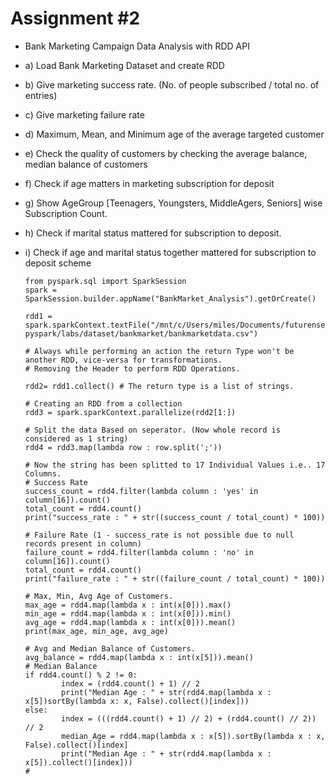 # Assignment #2
- 	Bank Marketing Campaign Data Analysis with RDD API
- 	a) Load Bank Marketing Dataset and create RDD		
- 	b) Give marketing success rate. (No. of people subscribed / total no. of entries)
- 	c) Give marketing failure rate
- 	d) Maximum, Mean, and Minimum age of the average targeted customer
- 	e) Check the quality of customers by checking the average balance, median balance of customers
- 	f) Check if age matters in marketing subscription for deposit
- 	g) Show AgeGroup [Teenagers, Youngsters, MiddleAgers, Seniors] wise Subscription Count.
- 	h) Check if marital status mattered for subscription to deposit.
- 	i) Check if age and marital status together mattered for subscription to deposit scheme



        from pyspark.sql import SparkSession
        spark = SparkSession.builder.appName("BankMarket_Analysis").getOrCreate()
        
        rdd1 = spark.sparkContext.textFile("/mnt/c/Users/miles/Documents/futurense_hadoop-pyspark/labs/dataset/bankmarket/bankmarketdata.csv")
        
        # Always while performing an action the return Type won't be another RDD, vice-versa for transformations.
        # Removing the Header to perform RDD Operations.
        
        rdd2= rdd1.collect() # The return type is a list of strings.
        
        # Creating an RDD from a collection
        rdd3 = spark.sparkContext.parallelize(rdd2[1:])
        
        # Split the data Based on seperator. (Now whole record is considered as 1 string) 
        rdd4 = rdd3.map(lambda row : row.split(';'))
        
        # Now the string has been splitted to 17 Individual Values i.e.. 17 Columns.
        # Success Rate
        success_count = rdd4.filter(lambda column : 'yes' in column[16]).count()
        total_count = rdd4.count()
        print("success_rate : " + str((success_count / total_count) * 100))
        
        # Failure Rate (1 - success_rate is not possible due to null records present in column)
        failure_count = rdd4.filter(lambda column : 'no' in column[16]).count()
        total_count = rdd4.count()
        print("failure_rate : " + str((failure_count / total_count) * 100))
        
        # Max, Min, Avg Age of Customers.
        max_age = rdd4.map(lambda x : int(x[0])).max()
        min_age = rdd4.map(lambda x : int(x[0])).min()
        avg_age = rdd4.map(lambda x : int(x[0])).mean()
        print(max_age, min_age, avg_age)
        
        # Avg and Median Balance of Customers.
        avg_balance = rdd4.map(lambda x : int(x[5])).mean()
        # Median Balance
        if rdd4.count() % 2 != 0:
                index = (rdd4.count() + 1) // 2
                print("Median Age : " + str(rdd4.map(lambda x : x[5])sortBy(lambda x: x, False).collect()[index]))
        else:
                index = (((rdd4.count() + 1) // 2) + (rdd4.count() // 2)) // 2  
                median_Age = rdd4.map(lambda x : x[5]).sortBy(lambda x : x, False).collect()[index]
                print("Median Age : " + str(rdd4.map(lambda x : x[5]).collect()[index]))
        #  
